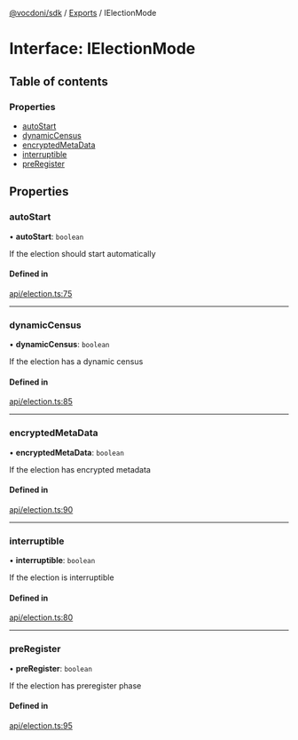 [@vocdoni/sdk](/sdk) / [Exports](../modules.md) / IElectionMode

# Interface: IElectionMode

## Table of contents

### Properties

- [autoStart](IElectionMode.md#autostart)
- [dynamicCensus](IElectionMode.md#dynamiccensus)
- [encryptedMetaData](IElectionMode.md#encryptedmetadata)
- [interruptible](IElectionMode.md#interruptible)
- [preRegister](IElectionMode.md#preregister)

## Properties

### autoStart

• **autoStart**: `boolean`

If the election should start automatically

#### Defined in

[api/election.ts:75](https://github.com/vocdoni/vocdoni-sdk/blob/2c8c18a/src/api/election.ts#L75)

___

### dynamicCensus

• **dynamicCensus**: `boolean`

If the election has a dynamic census

#### Defined in

[api/election.ts:85](https://github.com/vocdoni/vocdoni-sdk/blob/2c8c18a/src/api/election.ts#L85)

___

### encryptedMetaData

• **encryptedMetaData**: `boolean`

If the election has encrypted metadata

#### Defined in

[api/election.ts:90](https://github.com/vocdoni/vocdoni-sdk/blob/2c8c18a/src/api/election.ts#L90)

___

### interruptible

• **interruptible**: `boolean`

If the election is interruptible

#### Defined in

[api/election.ts:80](https://github.com/vocdoni/vocdoni-sdk/blob/2c8c18a/src/api/election.ts#L80)

___

### preRegister

• **preRegister**: `boolean`

If the election has preregister phase

#### Defined in

[api/election.ts:95](https://github.com/vocdoni/vocdoni-sdk/blob/2c8c18a/src/api/election.ts#L95)
